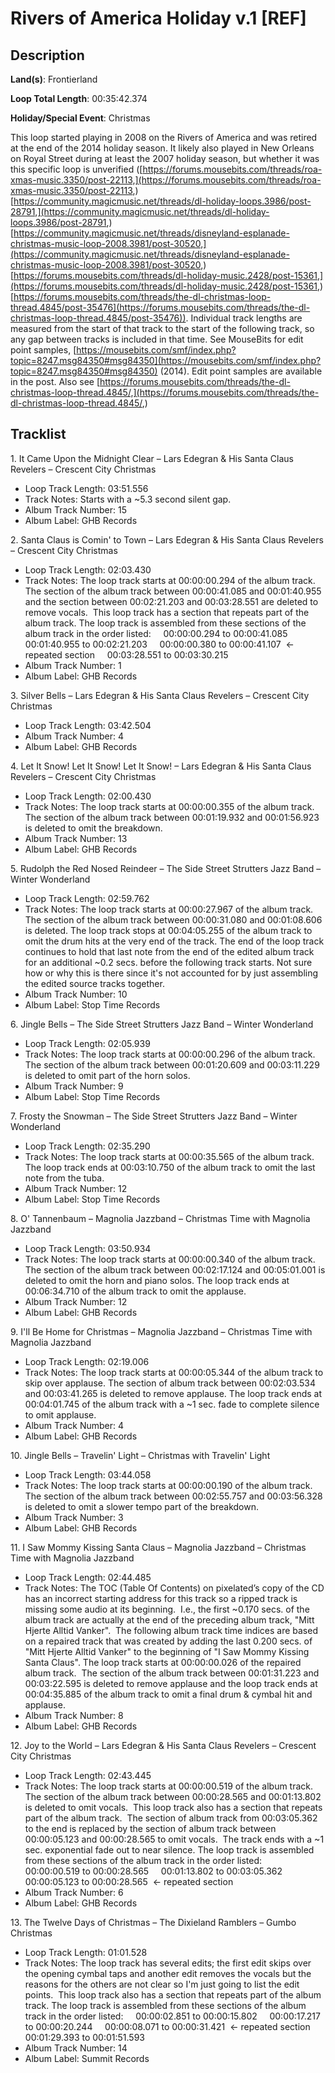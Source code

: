 # Rivers of America Holiday v.1 [REF]

## Description

**Land(s)**: Frontierland

**Loop Total Length**: 00:35:42.374

**Holiday/Special Event**: Christmas

This loop started playing in 2008 on the Rivers of America and was retired at the end of the 2014 holiday season. It likely also played in New Orleans on Royal Street during at least the 2007 holiday season, but whether it was this specific loop is unverified ([https://forums.mousebits.com/threads/roa-xmas-music.3350/post-22113,](https://forums.mousebits.com/threads/roa-xmas-music.3350/post-22113,) [https://community.magicmusic.net/threads/dl-holiday-loops.3986/post-28791,](https://community.magicmusic.net/threads/dl-holiday-loops.3986/post-28791,) [https://community.magicmusic.net/threads/disneyland-esplanade-christmas-music-loop-2008.3981/post-30520,](https://community.magicmusic.net/threads/disneyland-esplanade-christmas-music-loop-2008.3981/post-30520,) [https://forums.mousebits.com/threads/dl-holiday-music.2428/post-15361,](https://forums.mousebits.com/threads/dl-holiday-music.2428/post-15361,) [https://forums.mousebits.com/threads/the-dl-christmas-loop-thread.4845/post-35476](https://forums.mousebits.com/threads/the-dl-christmas-loop-thread.4845/post-35476)). Individual track lengths are measured from the start of that track to the start of the following track, so any gap between tracks is included in that time. See MouseBits for edit point samples, [https://mousebits.com/smf/index.php?topic=8247.msg84350#msg84350](https://mousebits.com/smf/index.php?topic=8247.msg84350#msg84350) (2014). Edit point samples are available in the post. Also see [https://forums.mousebits.com/threads/the-dl-christmas-loop-thread.4845/,](https://forums.mousebits.com/threads/the-dl-christmas-loop-thread.4845/,)

## Tracklist

1\. It Came Upon the Midnight Clear – Lars Edegran & His Santa Claus Revelers – Crescent City Christmas

- Loop Track Length: 03:51.556
- Track Notes: Starts with a ~5.3 second silent gap.
- Album Track Number: 15
- Album Label: GHB Records

2\. Santa Claus is Comin' to Town – Lars Edegran & His Santa Claus Revelers – Crescent City Christmas

- Loop Track Length: 02:03.430
- Track Notes: The loop track starts at 00:00:00.294 of the album track.  The section of the album track between 00:00:41.085 and 00:01:40.955 and the section between 00:02:21.203 and 00:03:28.551 are deleted to remove vocals.  This loop track has a section that repeats part of the album track.
The loop track is assembled from these sections of the album track in the order listed:
    00:00:00.294 to 00:00:41.085
    00:01:40.955 to 00:02:21.203
    00:00:00.380 to 00:00:41.107  <- repeated section
    00:03:28.551 to 00:03:30.215
- Album Track Number: 1
- Album Label: GHB Records

3\. Silver Bells – Lars Edegran & His Santa Claus Revelers – Crescent City Christmas

- Loop Track Length: 03:42.504
- Album Track Number: 4
- Album Label: GHB Records

4\. Let It Snow! Let It Snow! Let It Snow! – Lars Edegran & His Santa Claus Revelers – Crescent City Christmas

- Loop Track Length: 02:00.430
- Track Notes: The loop track starts at 00:00:00.355 of the album track. The section of the album track between 00:01:19.932 and 00:01:56.923 is deleted to omit the breakdown.
- Album Track Number: 13
- Album Label: GHB Records

5\. Rudolph the Red Nosed Reindeer – The Side Street Strutters Jazz Band – Winter Wonderland

- Loop Track Length: 02:59.762
- Track Notes: The loop track starts at 00:00:27.967 of the album track. The section of the album track between 00:00:31.080 and 00:01:08.606 is deleted. The loop track stops at 00:04:05.255 of the album track to omit the drum hits at the very end of the track. The end of the loop track continues to hold that last note from the end of the edited album track for an additional ~0.2 secs. before the following track starts. Not sure how or why this is there since it's not accounted for by just assembling the edited source tracks together.
- Album Track Number: 10
- Album Label: Stop Time Records

6\. Jingle Bells – The Side Street Strutters Jazz Band – Winter Wonderland

- Loop Track Length: 02:05.939
- Track Notes: The loop track starts at 00:00:00.296 of the album track.  The section of the album track between 00:01:20.609 and 00:03:11.229 is deleted to omit part of the horn solos.
- Album Track Number: 9
- Album Label: Stop Time Records

7\. Frosty the Snowman – The Side Street Strutters Jazz Band – Winter Wonderland

- Loop Track Length: 02:35.290
- Track Notes: The loop track starts at 00:00:35.565 of the album track. The loop track ends at 00:03:10.750 of the album track to omit the last note from the tuba.
- Album Track Number: 12
- Album Label: Stop Time Records

8\. O' Tannenbaum – Magnolia Jazzband – Christmas Time with Magnolia Jazzband

- Loop Track Length: 03:50.934
- Track Notes: The loop track starts at 00:00:00.340 of the album track. The section of the album track between 00:02:17.124 and 00:05:01.001 is deleted to omit the horn and piano solos. The loop track ends at 00:06:34.710 of the album track to omit the applause.
- Album Track Number: 12
- Album Label: GHB Records

9\. I'll Be Home for Christmas – Magnolia Jazzband – Christmas Time with Magnolia Jazzband

- Loop Track Length: 02:19.006
- Track Notes: The loop track starts at 00:00:05.344 of the album track to skip over applause. The section of album track between 00:02:03.534 and 00:03:41.265 is deleted to remove applause. The loop track ends at 00:04:01.745 of the album track with a ~1 sec. fade to complete silence to omit applause.
- Album Track Number: 4
- Album Label: GHB Records

10\. Jingle Bells – Travelin' Light – Christmas with Travelin' Light

- Loop Track Length: 03:44.058
- Track Notes: The loop track starts at 00:00:00.190 of the album track. The section of the album track between 00:02:55.757 and 00:03:56.328 is deleted to omit a slower tempo part of the breakdown.
- Album Track Number: 3
- Album Label: GHB Records

11\. I Saw Mommy Kissing Santa Claus – Magnolia Jazzband – Christmas Time with Magnolia Jazzband

- Loop Track Length: 02:44.485
- Track Notes: The TOC (Table Of Contents) on pixelated’s copy of the CD has an incorrect starting address for this track so a ripped track is missing some audio at its beginning.  I.e., the first ~0.170 secs. of the album track are actually at the end of the preceding album track, "Mitt Hjerte Alltid Vanker".  The following album track time indices are based on a repaired track that was created by adding the last 0.200 secs. of "Mitt Hjerte Alltid Vanker" to the beginning of "I Saw Mommy Kissing Santa Claus".
The loop track starts at 00:00:00.026 of the repaired album track.  The section of the album track between 00:01:31.223 and 00:03:22.595 is deleted to remove applause and the loop track ends at 00:04:35.885 of the album track to omit a final drum & cymbal hit and applause.
- Album Track Number: 8
- Album Label: GHB Records

12\. Joy to the World – Lars Edegran & His Santa Claus Revelers – Crescent City Christmas

- Loop Track Length: 02:43.445
- Track Notes: The loop track starts at 00:00:00.519 of the album track.  The section of the album track between 00:00:28.565 and 00:01:13.802 is deleted to omit vocals.  This loop track also has a section that repeats part of the album track.  The section of album track from 00:03:05.362 to the end is replaced by the section of album track between 00:00:05.123 and 00:00:28.565 to omit vocals.  The track ends with a ~1 sec. exponential fade out to near silence.
The loop track is assembled from these sections of the album track in the order listed:
    00:00:00.519 to 00:00:28.565
    00:01:13.802 to 00:03:05.362
    00:00:05.123 to 00:00:28.565  <- repeated section
- Album Track Number: 6
- Album Label: GHB Records

13\. The Twelve Days of Christmas – The Dixieland Ramblers – Gumbo Christmas

- Loop Track Length: 01:01.528
- Track Notes: The loop track has several edits; the first edit skips over the opening cymbal taps and another edit removes the vocals but the reasons for the others are not clear so I'm just going to list the edit points.  This loop track also has a section that repeats part of the album track.
The loop track is assembled from these sections of the album track in the order listed:
    00:00:02.851 to 00:00:15.802
    00:00:17.217 to 00:00:20.244
    00:00:08.071 to 00:00:31.421  <- repeated section
    00:01:29.393 to 00:01:51.593
- Album Track Number: 14
- Album Label: Summit Records
